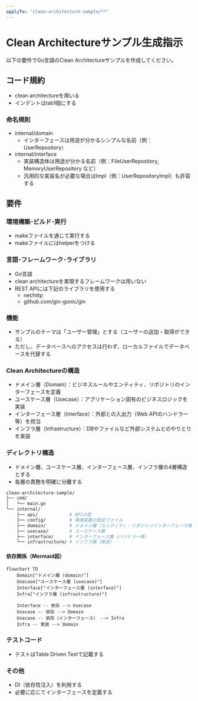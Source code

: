 ```yaml
---
applyTo: 'clean-architecture-sample/**'
---
```


# Clean Architectureサンプル生成指示

以下の要件でGo言語のClean Architectureサンプルを作成してください。

## コード規約
- clean architectureを用いる
- インデントはtab1個にする

### 命名規則
- internal/domain
    - インターフェースは用途が分かるシンプルな名前（例：UserRepository）
- internal/interface
    - 実装構造体は用途が分かる名前（例：FileUserRepository, MemoryUserRepository など）
    - 汎用的な実装名が必要な場合はImpl（例：UserRepositoryImpl）も許容する

## 要件

### 環境構築･ビルド･実行
- makeファイルを通じて実行する
- makeファイルにはhelperをつける

### 言語･フレームワーク･ライブラリ
- Go言語
- clean architectureを実現するフレームワークは用いない
- REST APIには下記のライブラリを使用する
    - net/http
    - github.com/gin-gonic/gin

### 機能
- サンプルのテーマは「ユーザー管理」とする（ユーザーの追加・取得ができる）
- ただし、データベースへのアクセスは行わず、ローカルファイルでデータベースを代替する

### Clean Architectureの構造
- ドメイン層（Domain）：ビジネスルールやエンティティ、リポジトリのインターフェースを定義
- ユースケース層（Usecase）：アプリケーション固有のビジネスロジックを実装
- インターフェース層（Interface）：外部との入出力（Web APIのハンドラー等）を担当
- インフラ層（Infrastructure）：DBやファイルなど外部システムとのやりとりを実装

### ディレクトリ構造
- ドメイン層、ユースケース層、インターフェース層、インフラ層の4層構造とする
- 各層の責務を明確に分離する

```bash
clean-architecture-sample/
├── cmd/
│   └── main.go
└── internal/
    ├── api/            # APIの型
    ├── config/         # 環境変数の設定ファイル
    ├── domain/         # ドメイン層（エンティティ・リポジトリインターフェース等）
    ├── usecase/        # ユースケース層
    ├── interface/      # インターフェース層（ハンドラー等）
    └── infrastructure/ # インフラ層（実装）
```

#### 依存関係（Mermaid図）
```mermaid
flowchart TD
    Domain["ドメイン層 (domain)"]
    Usecase["ユースケース層 (usecase)"]
    Interface["インターフェース層 (interface)"]
    Infra["インフラ層 (infrastructure)"]

    Interface -- 依存 --> Usecase
    Usecase -- 依存 --> Domain
    Usecase -- 依存（インターフェース） --> Infra
    Infra -- 実装 --> Domain
```

### テストコード
- テストはTable Driven Testで記載する

### その他
- DI（依存性注入）を利用する
- 必要に応じてインターフェースを定義する